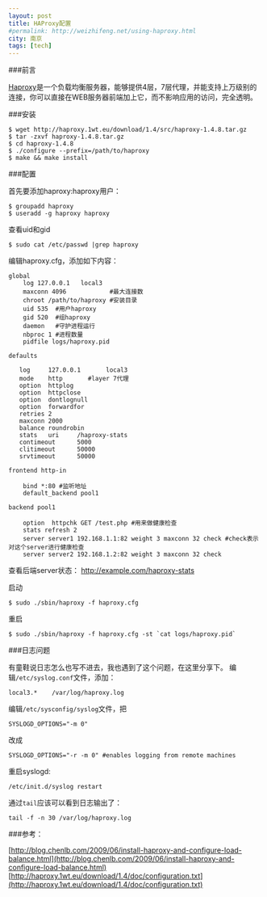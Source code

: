 ```yaml
---
layout: post
title: HAProxy配置
#permalink: http://weizhifeng.net/using-haproxy.html
city: 南京
tags: [tech]
---
```



###前言

[Haproxy][1]是一个负载均衡服务器，能够提供4层，7层代理，并能支持上万级别的连接，你可以直接在WEB服务器前端加上它，而不影响应用的访问，完全透明。

###安装

	$ wget http://haproxy.1wt.eu/download/1.4/src/haproxy-1.4.8.tar.gz
	$ tar -zxvf haproxy-1.4.8.tar.gz
	$ cd haproxy-1.4.8
	$ ./configure --prefix=/path/to/haproxy
	$ make && make install

###配置

首先要添加haproxy:haproxy用户：

	$ groupadd haproxy
	$ useradd -g haproxy haproxy
	
查看uid和gid

	$ sudo cat /etc/passwd |grep haproxy 

编辑haproxy.cfg，添加如下内容：

	global
	    log 127.0.0.1   local3
	    maxconn 4096            #最大连接数
	    chroot /path/to/haproxy #安装目录
	    uid 535  #用户haproxy
	    gid 520  #组haproxy
	    daemon   #守护进程运行
	    nbproc 1 #进程数量
	    pidfile logs/haproxy.pid

	defaults

	   log     127.0.0.1       local3
	   mode    http       #layer 7代理
	   option  httplog
	   option  httpclose
	   option  dontlognull
	   option  forwardfor
	   retries 2
	   maxconn 2000
	   balance roundrobin
	   stats   uri     /haproxy-stats
	   contimeout      5000
	   clitimeout      50000
	   srvtimeout      50000

	frontend http-in
	
        bind *:80 #监听地址
        default_backend pool1

	backend pool1

        option  httpchk GET /test.php #用来做健康检查
        stats refresh 2
        server server1 192.168.1.1:82 weight 3 maxconn 32 check #check表示对这个server进行健康检查
        server server2 192.168.1.2:82 weight 3 maxconn 32 check
		
查看后端server状态： http://example.com/haproxy-stats

启动

	$ sudo ./sbin/haproxy -f haproxy.cfg

重启

	$ sudo ./sbin/haproxy -f haproxy.cfg -st `cat logs/haproxy.pid`


###日志问题

有童鞋说日志怎么也写不进去，我也遇到了这个问题，在这里分享下。 编辑`/etc/syslog.conf`文件，添加：

	local3.*	/var/log/haproxy.log


编辑`/etc/sysconfig/syslog`文件，把

	SYSLOGD_OPTIONS="-m 0"

改成

	SYSLOGD_OPTIONS="-r -m 0" #enables logging from remote machines

重启syslogd:

	/etc/init.d/syslog restart 

通过`tail`应该可以看到日志输出了：
	
	tail -f -n 30 /var/log/haproxy.log 


###参考：

[http://blog.chenlb.com/2009/06/install-haproxy-and-configure-load-balance.html](http://blog.chenlb.com/2009/06/install-haproxy-and-configure-load-balance.html)    
[http://haproxy.1wt.eu/download/1.4/doc/configuration.txt](http://haproxy.1wt.eu/download/1.4/doc/configuration.txt)   


[1]: http://haproxy.1wt.eu/